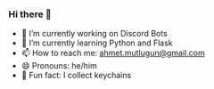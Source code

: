 ### Hi there 👋

- 👾 I’m currently working on Discord Bots
- 🐍 I’m currently learning Python and Flask
- 📫 How to reach me: ahmet.mutlugun@gmail.com
- 😄 Pronouns: he/him
- 🔑 Fun fact: I collect keychains
<!--
**ahmetmutlugun/ahmetmutlugun** is a ✨ _special_ ✨ repository because its `README.md` (this file) appears on your GitHub profile.

Here are some ideas to get you started:
- 👯 I’m looking to collaborate on
![Leetcode Stats](https://leetcard.jacoblin.cool/ahmetmutlugun)

-->
